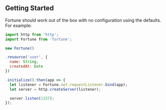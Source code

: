 ## Getting Started

Fortune should work out of the box with no configuration using the defaults. For example:

```js
import http from 'http';
import Fortune from 'fortune';

new Fortune()

.resource('user', {
  name: String,
  createdAt: Date
})

.initialize().then(app => {
  let listener = Fortune.net.requestListener.bind(app);
  let server = http.createServer(listener);

  server.listen(1337);
});
```

